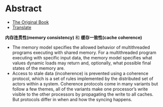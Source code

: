 # Abstract

- [The Original Book](https://github.com/kaitoukito/Computer-Science-Textbooks/blob/master/A-Primer-on-Memory-Consistency-and-Cache-Coherence-2nd-Edition.pdf)
- [Translate](https://github.com/kaitoukito/A-Primer-on-Memory-Consistency-and-Cache-Coherence)

**内存连贯性(memory consistency)** 和 **缓存一致性(cache coherence)**

* The memory model specifies the allowed behavior of multithreaded programs executing with shared memory. For a multithreaded program executing with specific input data, the memory model specifies what values dynamic loads may return and, optionally, what possible final states of the memory are. 
* Access to stale data (incoherence) is prevented using a coherence protocol, which is a set of rules implemented by the distributed set of actors within a system. Coherence protocols come in many variants but follow a few themes, all of the variants make one processor’s write visible to the other processors by propagating the write to all caches. But protocols differ in when and how the syncing happens.